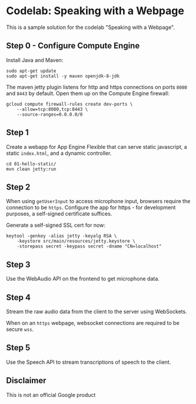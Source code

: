 # Codelab: Speaking with a Webpage

This is a sample solution for the codelab "Speaking with a Webpage".

## Step 0 - Configure Compute Engine

Install Java and Maven:

    sudo apt-get update
    sudo apt-get install -y maven openjdk-8-jdk

The maven jetty plugin listens for http and https connections on ports `8080`
and `8443` by default. Open them up on the Compute Engine firewall:

    gcloud compute firewall-rules create dev-ports \
        --allow=tcp:8080,tcp:8443 \
        --source-ranges=0.0.0.0/0

## Step 1

Create a webapp for App Engine Flexible that can serve static javascript, a
static `index.html`, and a dynamic controller.

    cd 01-hello-static/
    mvn clean jetty:run

## Step 2

When using `getUserInput` to access microphone input, browsers require the
connection to be `https`. Configure the app for https - for development
purposes, a self-signed certificate suffices.

Generate a self-signed SSL cert for now:

    keytool -genkey -alias jetty -keyalg RSA \
        -keystore src/main/resources/jetty.keystore \
        -storepass secret -keypass secret -dname "CN=localhost"

## Step 3

Use the WebAudio API on the frontend to get microphone data.

## Step 4

Stream the raw audio data from the client to the server using WebSockets.

When on an `https` webpage, websocket connections are required to be secure
`wss`.

## Step 5

Use the Speech API to stream transcriptions of speech to the client.

## Disclaimer

This is not an official Google product
